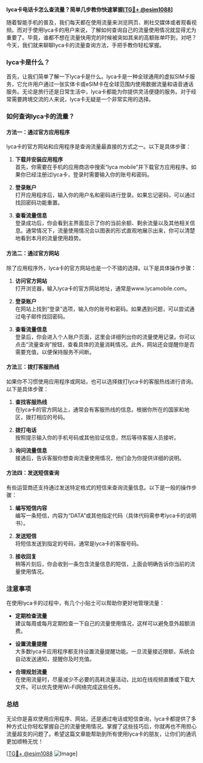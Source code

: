 **lyca卡电话卡怎么查流量？简单几步教你快速掌握[[TG💪+ @esim1088](https://t.me/s/esim1088)]**

随着智能手机的普及，我们每天都在使用流量来浏览网页、刷社交媒体或者观看视频。而对于使用lyca卡的用户来说，了解如何查询自己的流量使用情况就显得尤为重要了。毕竟，谁都不想在流量快用完的时候被突如其来的高额账单吓到，对吧？今天，我们就来聊聊lyca卡的流量查询方法，手把手教你轻松掌握。

### lyca卡是什么？

首先，让我们简单了解一下lyca卡是什么。lyca卡是一种全球通用的虚拟SIM卡服务，它允许用户通过一张实体卡或eSIM卡在全球范围内使用数据流量和语音通话服务。无论是旅行还是日常生活中，lyca卡都能为你提供灵活便捷的服务。对于经常需要跨境交流的人来说，lyca卡无疑是一个非常实用的选择。

### 如何查询lyca卡的流量？

#### 方法一：通过官方应用程序

lyca卡的官方网站和应用程序是查询流量最直接的方式之一。以下是具体步骤：

1. **下载并安装应用程序**  
   首先，你需要在手机的应用商店中搜索“lyca mobile”并下载官方应用程序。如果你已经注册过lyca卡，登录时需要输入你的账号和密码。

2. **登录账户**  
   打开应用程序后，输入你的用户名和密码进行登录。如果忘记密码，可以通过找回密码功能重置。

3. **查看流量信息**  
   登录成功后，你会看到主界面显示了你的当前余额、剩余流量以及其他相关信息。通常情况下，流量使用情况会以图表的形式直观地展示出来，你可以清楚地看到本月的流量使用趋势。

#### 方法二：通过官方网站

除了应用程序外，lyca卡的官方网站也是一个不错的选择。以下是具体操作步骤：

1. **访问官方网站**  
   打开浏览器，输入lyca卡的官方网站地址，通常是www.lycamobile.com。

2. **登录账户**  
   在网站上找到“登录”选项，输入你的账号和密码。如果遇到问题，可以尝试通过电子邮件找回密码。

3. **查看流量信息**  
   登录后，你会进入个人账户页面，这里会详细列出你的流量使用记录。你可以点击“流量查询”按钮，查看具体的流量消耗情况。此外，网站还会提醒你是否需要充值，以便保持服务不间断。

#### 方法三：拨打客服热线

如果你不习惯使用应用程序或网站，也可以选择拨打lyca卡的客服热线进行咨询。以下是具体步骤：

1. **查找客服热线**  
   在lyca卡的官方网站上，通常会有客服热线的信息。根据你所在的国家和地区，拨打相应的号码。

2. **拨打电话**  
   按照提示输入你的手机号码或其他验证信息，然后等待客服人员接听。

3. **询问流量信息**  
   接通后，告诉客服你想查询流量使用情况，他们会为你提供详细的说明。

#### 方法四：发送短信查询

有些运营商还支持通过发送特定格式的短信来查询流量信息。以下是一般的操作步骤：

1. **编写短信内容**  
   编写一条短信，内容为“DATA”或其他指定代码（具体代码需参考lyca卡的说明书）。

2. **发送短信**  
   将短信发送到指定的号码，通常是lyca卡的客服号码。

3. **接收回复**  
   稍等片刻后，你会收到一条包含流量信息的短信，上面会明确告诉你当前的流量使用情况。

### 注意事项

在使用lyca卡的过程中，有几个小贴士可以帮助你更好地管理流量：

- **定期检查流量**  
  建议每周或每月定期检查一下自己的流量使用情况，这样可以避免意外超额消费。

- **设置流量提醒**  
  大多数lyca卡应用程序都支持设置流量提醒功能。一旦流量接近限额，系统会自动发送通知，提醒你及时充值。

- **合理规划流量**  
  在使用流量时，尽量减少不必要的高耗流量活动，比如在线视频直播或下载大文件。可以优先使用Wi-Fi网络完成这些任务。

### 总结

无论你是喜欢使用应用程序、网站，还是通过电话或短信查询，lyca卡都提供了多种方式让你轻松掌握自己的流量使用情况。掌握了这些技巧后，你就再也不用担心流量超支的问题了。希望这篇文章能帮助到所有使用lyca卡的朋友，让你们的通讯更加顺畅无忧！

[[TG💪+ @esim1088](https://t.me/s/esim1088) ![Image](https://i.postimg.cc/4NQfJmqS/Snipaste-2025-05-13-00-14-12.png)]